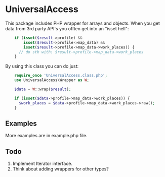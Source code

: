 # UniversalAccess

This package includes PHP wrapper for arrays and objects. When you get data from 3rd party API's you offten get into an "isset hell":

```php
    if (isset($result->profile) && 
        isset($result->profile->map_data) && 
        isset($result->profile->map_data->work_places)) {
      // do sth with: $result->profile->map_data->work_places
    }
```

By using this class you can do just:

```php
    require_once 'UniversalAccess.class.php';
    use UniversalAccess\Wrapper as W;

    $data = W::wrap($result);

    if (isset($data->profile->map_data->work_places)) {
      $work_places = $data->profile->map_data->work_places->raw();
    }
```

## Examples
More examples are in example.php file.

## Todo
1. Implement Iterator interface.
2. Think about adding wrappers for other types?
